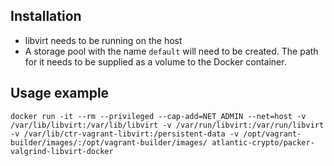 ## Installation

- libvirt needs to be running on the host
- A storage pool with the name `default` will need to be created. The path for it needs to be supplied as a volume to the Docker container.

## Usage example

```
docker run -it --rm --privileged --cap-add=NET_ADMIN --net=host -v /var/lib/libvirt:/var/lib/libvirt -v /var/run/libvirt:/var/run/libvirt -v /var/lib/ctr-vagrant-libvirt:/persistent-data -v /opt/vagrant-builder/images/:/opt/vagrant-builder/images/ atlantic-crypto/packer-valgrind-libvirt-docker
```
